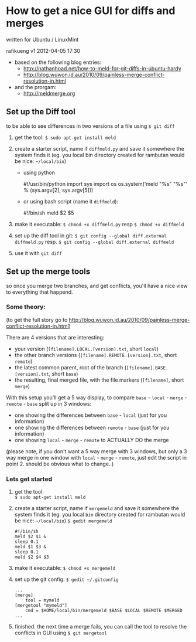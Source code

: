 How to get a nice GUI for diffs and merges
=========================================================
written for Ubuntu / LinuxMint

rafikueng
v1 2012-04-05 17:30

*   based on the following blog entries:
    *   <http://nathanhoad.net/how-to-meld-for-git-diffs-in-ubuntu-hardy>
    *   <http://blog.wuwon.id.au/2010/09/painless-merge-conflict-resolution-in.html>
*   and the prorgam:
    *   <http://meldmerge.org>
    

Set up the Diff tool
--------------------
to be able to see differences in two versions of a file using `$ git diff`
    
1.  get the tool: 
    `$ sudo apt-get install meld`
    
2.  create a starter script, name if `diffmeld.py` and save it somewhere the system finds it (eg. you local bin directory created for rambutan would be nice: `~/local/bin`)

    * using python
    
        #!/usr/bin/python
        import sys
        import os
        os.system('meld "%s" "%s"' % (sys.argv[2], sys.argv[5]))
        
    * or using bash script (name it `diffmeld`):
        
        #!/bin/sh
        meld $2 $5
        
3.  make it executable: 
    `$ chmod +x diffmeld.py`
    resp 
    `$ chmod +x diffmeld`
    
4.  set up the diff tool in git:
    `$ git config --global diff.external diffmeld.py`
    resp.
    `$ git config --global diff.external diffmeld`

5. use it with
    `git diff `


Set up the merge tools
----------------------
so once you merge two branches, and get conflicts, you'll have a nice view to everything that happend.

### Some theory: ###
(to get the full story go to <http://blog.wuwon.id.au/2010/09/painless-merge-conflict-resolution-in.html>)

There are 4 versions that are interesting:

*   your version (`[filename].LOCAL.[version].txt`, short `local`)
*   the other branch versions (`[filename].REMOTE.[version].txt`, short `remote`)
*   the latest common parent, root of the branch (`[filename].BASE.[version].txt`, short `base`)
*   the resulting, final merged file, with the file markers (`[filename]`, short `merge`)

With this setup you'll get a 5 way display, to compare `base` - `local` - `merge` - `remote` - `base` split up in 3 windows:

*   one showing the differences between `base` - `local` (just for you information)
*   one showing the differences between `remote` - `base` (just for you information)
*   one showing `local` - `merge` - `remote` to ACTUALLY DO the merge

(please note, if you don't want a 5 way merge with 3 windows, but only a 3 way merge in one window with `local` - `merge` - `remote`, just edit the script in point 2. should be obvious what to change..)

### Lets get started ###

1.  get the tool:  
    `$ sudo apt-get install meld` 

2.  create a starter script, name if `mergemeld` and save it somewhere the system finds it (eg. you local `bin` directory created for rambutan would be nice: `~/local/bin`) 
    `$ gedit mergemeld`
        
        #!/bin/sh
        meld $2 $1 &
        sleep 0.1
        meld $1 $3 &
        sleep 0.1
        meld $2 $4 $3
    
3.  make it executable: 
    `$ chmod +x mergemeld`
    
4.  set up the git config: 
    `$ gedit ~/.gitconfig`
        
        ...
        [merge]
            tool = mymeld
        [mergetool "mymeld"]
            cmd = $HOME/local/bin/mergemeld $BASE $LOCAL $REMOTE $MERGED
        ...
        
5.  finished. the next time a merge fails, you can call the tool to resolve the conflicts in GUI using 
    `$ git mergetool`